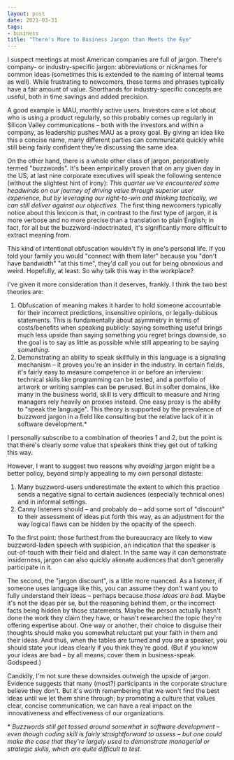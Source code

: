 ```yaml
---
layout: post
date: 2021-03-31
tags:
- business
title: "There's More to Business Jargon than Meets the Eye"
---
```


I suspect meetings at most American companies are full of jargon.
There's company- or industry-specific jargon: abbreviations or nicknames for common ideas (sometimes this is extended to the naming of internal teams as well).
While frustrating to newcomers, these terms and phrases typically have a fair amount of value.
Shorthands for industry-specific concepts are useful, both in time savings and added precision.

A good example is MAU, monthly active users.
Investors care a lot about who is using a product regularly, so this probably comes up regularly in Silicon Valley communications – both with the investors and within a company, as leadership pushes MAU as a proxy goal.
By giving an idea like this a concise name, many different parties can communicate quickly while still being fairly confident they're discussing the same idea.

On the other hand, there is a whole other class of jargon, perjoratively termed "buzzwords".
It's been empirically proven that on any given day in the US, at last nine corporate executives will speak the following sentence (without the slightest hint of irony):
*This quarter we've encountered some headwinds on our journey of driving value through superior user experience, but by leveraging our right-to-win and thinking tactically, we can still deliver against our objectives.*
The first thing newcomers typically notice about this lexicon is that, in contrast to the first type of jargon, it is more verbose and no more precise than a translation to plain English; in fact, for all but the buzzword-indoctrinated, it's significantly more difficult to extract meaning from.

This kind of intentional obfuscation wouldn't fly in one's personal life.
If you told your family you would "connect with them later" because you "don't have bandwidth" "at this time", they'd call you out for being obnoxious and weird.
Hopefully, at least.
So why talk this way in the workplace?

I've given it more consideration than it deserves, frankly.
I think the two best theories are:
1. Obfuscation of meaning makes it harder to hold someone accountable for their incorrect predictions, insensitive opinions, or legally-dubious statements. This is fundamentally about asymmetry in terms of costs/benefits when speaking publicly: saying something useful brings much less upside than saying something you regret brings downside, so the goal is to say as little as possible while still appearing to be saying _something_.
2. Demonstrating an ability to speak skillfully in this language is a signaling mechanism – it proves you're an insider in the industry. In certain fields, it's fairly easy to measure competence in or before an interview: technical skills like programming can be tested, and a portfolio of artwork or writing samples can be perused. But in softer domains, like many in the business world, skill is very difficult to measure and hiring managers rely heavily on proxies instead. One easy proxy is the ability to "speak the language". This theory is supported by the prevalence of buzzword jargon in a field like consulting but the relative lack of it in software development.\*

I personally subscribe to a combination of theories 1 and 2, but the point is that there's clearly _some_ value that speakers think they get out of talking this way.

However, I want to suggest two reasons why *avoiding* jargon might be a better policy, beyond simply appealing to my own personal distaste:
1. Many buzzword-users underestimate the extent to which this practice sends a negative signal to certain audiences (especially technical ones) and in informal settings.
2. Canny listeners should – and probably do – add some sort of "discount" to their assessment of ideas put forth this way, as an adjustment for the way logical flaws can be hidden by the opacity of the speech.

To the first point: those furthest from the bureaucracy are likely to view buzzword-laden speech with suspicion, an indication that the speaker is out-of-touch with their field and dialect.
In the same way it can demonstrate insiderness, jargon can also quickly alienate audiences that don't generally participate in it.

The second, the "jargon discount", is a little more nuanced.
As a listener, if someone uses language like this, you can assume they don't want you to fully understand their ideas – perhaps because *those ideas are bad*.
Maybe it's not the ideas per se, but the reasoning behind them, or the incorrect facts being hidden by those statements.
Maybe the person actually hasn't done the work they claim they have, or hasn't researched the topic they're offering expertise about.
One way or another, their choice to disguise their thoughts should make you somewhat reluctant put your faith in them and their ideas.
And thus, when the tables are turned and you are a speaker, you should state your ideas clearly if you think they're good.
(But if you know your ideas are bad – by all means, cover them in business-speak. Godspeed.)

Candidly, I'm not sure these downsides outweigh the upside of jargon.
Evidence suggests that many (most?) participants in the corporate structure believe they don't.
But it's worth remembering that we won't find the best ideas until we let them shine through; by promoting a culture that values clear, concise communication, we can have a real impact on the innovativeness and effectiveness of our organizations.


\* *Buzzwords still get tossed around somewhat in software development – even though coding skill is fairly straightforward to assess – but one could make the case that they're largely used to demonstrate managerial or strategic skills, which are quite difficult to test.*
